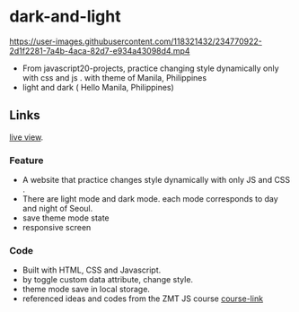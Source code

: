 # dark-and-light

https://user-images.githubusercontent.com/118321432/234770922-2d1f2281-7a4b-4aca-82d7-e934a43098d4.mp4
* From javascript20-projects, practice changing style dynamically only with css and js . with theme of Manila, Philippines
* light and dark ( Hello Manila, Philippines)

## Links

[live view](https://macaraigmariongithub.github.io/dark-and-light/).

### Feature

* A website that practice changes style dynamically with only JS and CSS .
* There are light mode and dark mode. each mode corresponds to day and night of Seoul.
* save theme mode state
* responsive screen

### Code
* Built with HTML, CSS and Javascript.
* by toggle custom data attribute, change style.
* theme mode save in local storage.
* referenced ideas and codes from the ZMT JS course [course-link](https://zerotomastery.io/courses/javascript-projects/)




